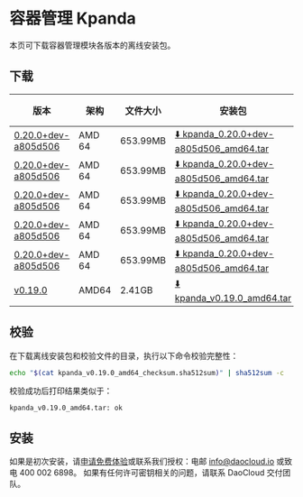 # 容器管理 Kpanda

本页可下载容器管理模块各版本的离线安装包。

## 下载

| 版本                                            | 架构 | 文件大小 | 安装包                                                                                                                             |  校验文件 | 更新日期      |
|-----------------------------------------------| ----- |-------- |---------------------------------------------------------------------------------------------------------------------------------| ---------- |-----------|
| [0.20.0+dev-a805d506](../../kpanda/intro/release-notes.md) | AMD 64 | 653.99MB | [:arrow_down: kpanda_0.20.0+dev-a805d506_amd64.tar](https://qiniu-download-public.daocloud.io/DaoCloud_Enterprise/kpanda_0.20.0+dev-a805d506_amd64.tar) | [:arrow_down: kpanda_0.20.0+dev-a805d506_amd64_checksum.sha512sum](https://qiniu-download-public.daocloud.io/DaoCloud_Enterprise/kpanda_0.20.0+dev-a805d506_amd64_checksum.sha512sum) | 2023-08-01 |
| [0.20.0+dev-a805d506](../../kpanda/intro/release-notes.md) | AMD 64 | 653.99MB | [:arrow_down: kpanda_0.20.0+dev-a805d506_amd64.tar](https://qiniu-download-public.daocloud.io/DaoCloud_Enterprise/kpanda_0.20.0+dev-a805d506_amd64.tar) | [:arrow_down: kpanda_0.20.0+dev-a805d506_amd64_checksum.sha512sum](https://qiniu-download-public.daocloud.io/DaoCloud_Enterprise/kpanda_0.20.0+dev-a805d506_amd64_checksum.sha512sum) | 2023-08-01 |
| [0.20.0+dev-a805d506](../../kpanda/intro/release-notes.md) | AMD 64 | 653.99MB | [:arrow_down: kpanda_0.20.0+dev-a805d506_amd64.tar](https://qiniu-download-public.daocloud.io/DaoCloud_Enterprise/kpanda_0.20.0+dev-a805d506_amd64.tar) | [:arrow_down: kpanda_0.20.0+dev-a805d506_amd64_checksum.sha512sum](https://qiniu-download-public.daocloud.io/DaoCloud_Enterprise/kpanda_0.20.0+dev-a805d506_amd64_checksum.sha512sum) | 2023-08-01 |
| [0.20.0+dev-a805d506](../../kpanda/intro/release-notes.md) | AMD 64 | 653.99MB | [:arrow_down: kpanda_0.20.0+dev-a805d506_amd64.tar](https://qiniu-download-public.daocloud.io/DaoCloud_Enterprise/kpanda_0.20.0+dev-a805d506_amd64.tar) | [:arrow_down: kpanda_0.20.0+dev-a805d506_amd64_checksum.sha512sum](https://qiniu-download-public.daocloud.io/DaoCloud_Enterprise/kpanda_0.20.0+dev-a805d506_amd64_checksum.sha512sum) | 2023-08-01 |
| [0.20.0+dev-a805d506](../../kpanda/intro/release-notes.md) | AMD 64 | 653.99MB | [:arrow_down: kpanda_0.20.0+dev-a805d506_amd64.tar](https://qiniu-download-public.daocloud.io/DaoCloud_Enterprise/kpanda_0.20.0+dev-a805d506_amd64.tar) | [:arrow_down: kpanda_0.20.0+dev-a805d506_amd64_checksum.sha512sum](https://qiniu-download-public.daocloud.io/DaoCloud_Enterprise/kpanda_0.20.0+dev-a805d506_amd64_checksum.sha512sum) | 2023-08-01 |
| [v0.19.0](../../kpanda/intro/release-note.md) | AMD64 | 2.41GB | [:arrow_down: kpanda_v0.19.0_amd64.tar](https://qiniu-download-public.daocloud.io/DaoCloud_Enterprise/kpanda_v0.19.0_amd64.tar) | [:arrow_down: kpanda_v0.19.0_amd64_checksum.sha512sum](https://qiniu-download-public.daocloud.io/DaoCloud_Enterprise/kpanda_v0.19.0_amd64_checksum.sha512sum) | 2023-7-06 |

## 校验

在下载离线安装包和校验文件的目录，执行以下命令校验完整性：

```sh
echo "$(cat kpanda_v0.19.0_amd64_checksum.sha512sum)" | sha512sum -c
```

校验成功后打印结果类似于：

```none
kpanda_v0.19.0_amd64.tar: ok
```

## 安装

如果是初次安装，请[申请免费体验](../../dce/license0.md)或联系我们授权：电邮 info@daocloud.io 或致电 400 002 6898。
如果有任何许可密钥相关的问题，请联系 DaoCloud 交付团队。
